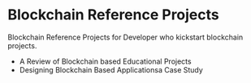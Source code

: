 # Blockchain Reference Projects

Blockchain Reference Projects for Developer who kickstart blockchain projects.

- A Review of Blockchain based Educational Projects
- Designing Blockchain Based Applicationsa Case Study
